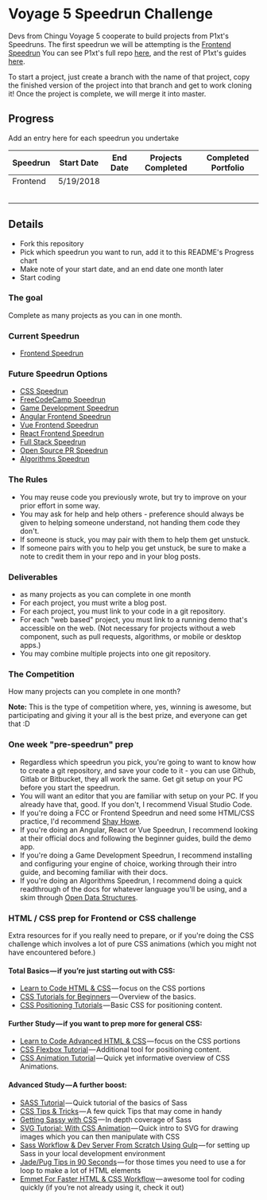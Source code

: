 # Voyage 5 Speedrun Challenge

Devs from Chingu Voyage 5 cooperate to build projects from P1xt's Speedruns. 
The first speedrun we will be attempting is the [Frontend Speedrun](./Frontend_Speedrun.md)
You can see P1xt's full repo [here](https://github.com/P1xt/speedrun-challenge), and
the rest of P1xt's guides [here](https://github.com/P1xt/p1xt-guides).

To start a project, just create a branch with the name of that project, copy the finished 
version of the project into that branch and get to work cloning it! Once the project is 
complete, we will merge it into master.

## Progress

Add an entry here for each speedrun you undertake

| Speedrun | Start Date | End Date | Projects Completed | Completed Portfolio |
| -------- | ---------- | -------- | ------------------ | ------------------- |
| Frontend | 5/19/2018  |          |                    |                     |
|          |            |          |                    |                     |
|          |            |          |                    |                     |
|          |            |          |                    |                     |
|          |            |          |                    |                     |
|          |            |          |                    |                     |

## Details

* Fork this repository
* Pick which speedrun you want to run, add it to this README's Progress chart
* Make note of your start date, and an end date one month later
* Start coding

### The goal

Complete as many projects as you can in one month.

### Current Speedrun

* [Frontend Speedrun](./Frontend_Speedrun.md)

### Future Speedrun Options

* [CSS Speedrun](./CSS_Speedrun.md)
* [FreeCodeCamp Speedrun](./FCC_Speedrun.md)
* [Game Development Speedrun](./GameDev_Speedrun.md)
* [Angular Frontend Speedrun](./Angular_Frontend_Speedrun.md)
* [Vue Frontend Speedrun](./Vue_Frontend_Speedrun.md)
* [React Frontend Speedrun](./React_Frontend_Speedrun.md)
* [Full Stack Speedrun](./FullStack_Speedrun.md)
* [Open Source PR Speedrun](./Open_Source_Speedrun.md)
* [Algorithms Speedrun](./Algorithms_Speedrun.md)


### The Rules

* You may reuse code you previously wrote, but try to improve on your prior effort in some way.
* You may ask for help and help others - preference should always be given to helping someone understand, not handing them code they don't.
* If someone is stuck, you may pair with them to help them get unstuck.
* If someone pairs with you to help you get unstuck, be sure to make a note to credit them in your repo and in your blog posts.

### Deliverables

* as many projects as you can complete in one month
* For each project, you must write a blog post.
* For each project, you must link to your code in a git repository.
* For each "web based" project, you must link to a running demo that's accessible on the web. (Not necessary for projects without a web component, such as pull requests, algorithms, or mobile or desktop apps.)
* You may combine multiple projects into one git repository.

### The Competition

How many projects can you complete in one month?

**Note:** This is the type of competition where, yes, winning is awesome, but participating and giving it your all is the best prize, and everyone can get that :D

### One week "pre-speedrun" prep

* Regardless which speedrun you pick, you're going to want to know how to create a git repository, and save your code to it - you can use Github, Gitlab or Bitbucket, they all work the same. Get git setup on your PC before you start the speedrun.
* You will want an editor that you are familiar with setup on your PC. If you already have that, good. If you don't, I recommend Visual Studio Code.
* If you're doing a FCC or Frontend Speedrun and need some HTML/CSS practice, I'd recommend [Shay Howe](https://learn.shayhowe.com/).
* If you're doing an Angular, React or Vue Speedrun, I recommend looking at their official docs and following the beginner guides, build the demo app.
* If you're doing a Game Development Speedrun, I recommend installing and configuring your engine of choice, working through their intro guide, and becoming familiar with their docs.
* If you're doing an Algorithms Speedrun, I recommend doing a quick readthrough of the docs for whatever language you'll be using, and a skim through [Open Data Structures](http://opendatastructures.org/).

### HTML / CSS prep for Frontend or CSS challenge

Extra resources for if you really need to prepare, or if you're doing the CSS challenge which involves a lot of pure CSS animations (which you might not have encountered before.)

#### Total Basics — if you’re just starting out with CSS:

* [Learn to Code HTML & CSS](https://learn.shayhowe.com/html-css/) — focus on the CSS portions
* [CSS Tutorials for Beginners](https://www.youtube.com/playlist?list=PL4cUxeGkcC9gQeDH6xYhmO-db2mhoTSrT) — Overview of the basics.
* [CSS Positioning Tutorials](https://www.youtube.com/playlist?list=PL4cUxeGkcC9hudKGi5o5UiWuTAGbxiLTh) — Basic CSS for positioning content.

#### Further Study — if you want to prep more for general CSS:

* [Learn to Code Advanced HTML & CSS](https://learn.shayhowe.com/advanced-html-css/) — focus on the CSS portions
* [CSS Flexbox Tutorial](https://www.youtube.com/watch?v=Y8zMYaD1bz0&list=PL4cUxeGkcC9i3FXJSUfmsNOx8E7u6UuhG) — Additional tool for positioning content.
* [CSS Animation Tutorial](https://www.youtube.com/watch?v=jgw82b5Y2MU&list=PL4cUxeGkcC9iGYgmEd2dm3zAKzyCGDtM5) — Quick yet informative overview of CSS Animations.

#### Advanced Study — A further boost:

* [SASS Tutorial](https://www.youtube.com/watch?v=St5B7hnMLjg&list=PL4cUxeGkcC9iEwigam3gTjU_7IA3W2WZA) — Quick tutorial of the basics of Sass
* [CSS Tips & Tricks](https://www.youtube.com/watch?v=B9OZkATMbag&list=PL4cUxeGkcC9htzG9o-QzCTsGMbmfuF4kk) — A few quick Tips that may come in handy
* [Getting Sassy with CSS](http://www.sassshop.com/#/) — In depth coverage of Sass
* [SVG Tutorial: With CSS Animation](https://www.youtube.com/watch?v=IM8eTD01UE8) — Quick intro to SVG for drawing images which you can then manipulate with CSS
* [Sass Workflow & Dev Server From Scratch Using Gulp](https://www.youtube.com/watch?v=rmXVmfx3rNo) — for setting up Sass in your local development environment
* [Jade/Pug Tips in 90 Seconds](https://www.youtube.com/watch?v=JqCs1pdmf9o&list=PLHrxuCR-0CcSWiMuLf58iuIsNlP549-Sk) — for those times you need to use a for loop to make a lot of HTML elements
* [Emmet For Faster HTML & CSS Workflow](https://www.youtube.com/watch?v=5BIAdWNcr8Y) — awesome tool for coding quickly (if you’re not already using it, check it out)
